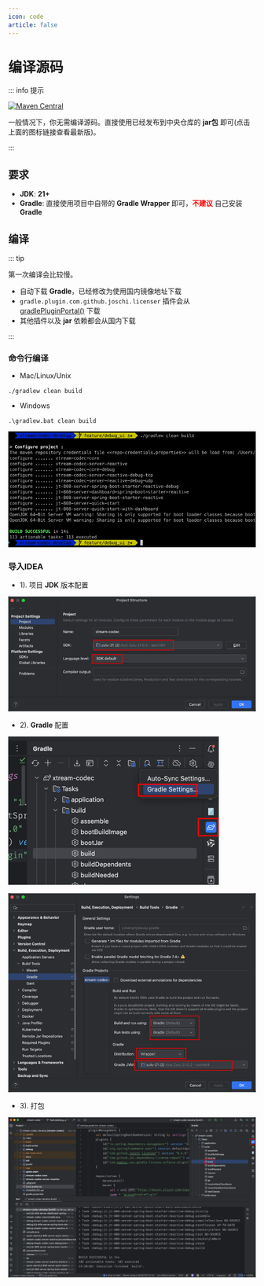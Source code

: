 ```yaml
---
icon: code
article: false
---
```


# 编译源码

::: info 提示

[![Maven Central](https://img.shields.io/maven-central/v/io.github.hylexus.xtream/xtream-codec-core.svg?label=Maven%20Central)](https://search.maven.org/search?q=g:%22io.github.hylexus.xtream%22%20AND%20a:%22xtream-codec-core%22)

一般情况下，你无需编译源码。直接使用已经发布到中央仓库的 **jar包** 即可(点击上面的图标链接查看最新版)。

:::

## 要求

- **JDK**: **21+**
- **Gradle**: 直接使用项目中自带的 **Gradle Wrapper** 即可，<span style="color:red;font-weight:bold;">不建议</span> 自己安装
  **Gradle**

## 编译

::: tip

第一次编译会比较慢。

- 自动下载 **Gradle**，已经修改为使用国内镜像地址下载
- `gradle.plugin.com.github.joschi.licenser` 插件会从 [gradlePluginPortal()](https://plugins.gradle.org) 下载
- 其他插件以及 **jar** 依赖都会从国内下载

:::

### 命令行编译

- Mac/Linux/Unix

```shell
./gradlew clean build
```

- Windows

```shell
.\gradlew.bat clean build
```

![命令行编译效果截图](/img/faq/building-from-source/command-line-gradle-build.png)

### 导入IDEA

- 1). 项目 **JDK** 版本配置

![当前项目 JDK 版本](/img/faq/building-from-source/idea-0.png)

- 2). **Gradle** 配置

![Gradle配置-1](/img/faq/building-from-source/idea-1.png)

![Gradle设置-2](/img/faq/building-from-source/idea-2.png)

- 3). 打包

![打包结果](/img/faq/building-from-source/idea-3.png)
